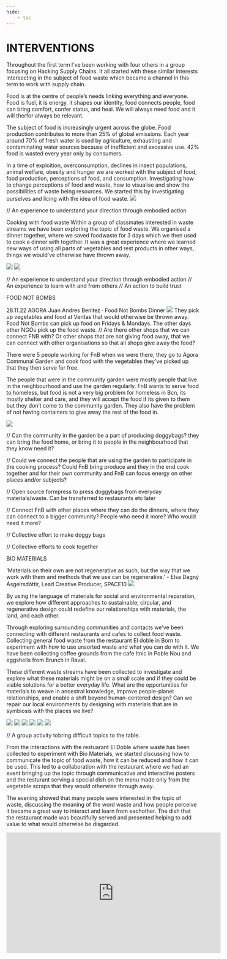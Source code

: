 ```yaml
---
hide:
    - toc
---
```


# **INTERVENTIONS**

Throughout the first term I've been working with four others in a group focusing on Hacking Supply Chains. It all started with these similar interests intersecting in the subject of food waste which became a channel in this term to work with supply chain.

Food is at the centre of people’s needs linking everything and everyone. Food is fuel, it is energy, it shapes our identity, food connects people, food can bring comfort, confer status, and heal. We will always need food and it will therfor always be relevant. 

The subject of food is increasingly urgent across the globe. Food production contributes to more than 25% of global emissions. Each year around 70% of fresh water is used by agriculture, exhausting and contaminating water sources because of inefficient and excessive use. 42% food is wasted every year only by consumers. 

In a time of exploition, overconsumption, declines in insect populations, animal welfare, obesity and hunger we are worked with the subject of food, food production, perceptions of food, and consumption. Investigating how to change perceptions of food and waste, how to visualise and show the possibilities of waste being resources. We started this by investigating ourselves and licing with the idea of food waste. 
![](../images/Interventions/uploads4.jpg)

// An experience to understand your direction through embodied action

Cooking with food waste
Within a group of classmates interested in waste streams we have been exploring the topic of food waste. We organised a dinner together, where we saved foodwaste for 3 days which we then used to cook a dinner with together. It was a great experience where we learned new ways of using all parts of vegetables and rest products in other ways, things we would’ve otherwise have thrown away. 

![](../images/Interventions/uploads3.jpg)
![](../images/Interventions/uploads5.jpg)

// An experience to understand your direction through embodied action // An experience to learn with and from others // An action to build trust

FOOD NOT BOMBS

28.11.22
AGORA Juan Andres Benitez · Food Not Bombs Dinner
![](../images/Interventions/uploads6.jpg)
They pick up vegetables and food at Veritas that would otherwise be thrown away. Food Not Bombs can pick up food on Fridays & Mondays. The other days other NGOs pick up the food waste.
// Are there other shops that we can connect FNB with? Or other shops that are not giving food away, that we can connect with other organisations so that all shops give away the food?

There were 5 people working for FnB when we were there, they go to Agora Communal Garden and cook food with the vegetables they’ve picked up that they then serve for free.

The people that were in the community garden were mostly people that live in the neighbourhood and use the garden regularly. FnB wants to serve food to homeless, but food is not a very big problem for homeless in Bcn, its mostly shelter and care, and they will accept the food if its given to them but they don’t come to the community garden. They also have the problem of not having containers to give away the rest of the food in.

![](../images/Interventions/uploads7.jpg)

// Can the community in the garden be a part of producing doggybags? they can bring the food home, or bring it to people in the neighbourhood that they know need it?

// Could we connect the people that are using the garden to participate in the cooking process? Could FnB bring produce and they in the end cook together and for their own community and FnB can focus energy on other places and/or subjects?

// Open source formpress to press doggybags from everyday materials/waste. Can be transferred to restaurants etc later

// Connect FnB with other places where they can do the dinners, where they can connect to a bigger community? People who need it more? Who would need it more?

// Collective effort to make doggy bags

// Collective efforts to cook together

BIO MATERIALS

‘Materials on their own are not regenerative as such, but the way that we work with them and methods that we use can be regenerative.’ - Elsa Dagný Ásgeirsdóttir, Lead Creative Producer, SPACE10
![](../images/Interventions/uploads11.jpg)

By using the language of materials for social and environmental reparation, we explore how different approaches to sustainable, circular, and regenerative design could redefine our relationships with materials, the land, and each other. 

Through exploring surrounding communities and contacts we’ve been connecting with different restaurants and cafes to collect food waste. Collecting general food waste from the restaurant El doble in Born to experiment with how to use unsorted waste and what you can do with it. We have been collecting coffee grounds from the cafe Itnic in Poble Nou and eggshells from Brunch in Raval. 

These different waste streams have been collected to investigate and explore what these materials might be on a small scale and if they could be viable solutions for a better everyday life. What are the opportunities for materials to weave in ancestral knowledge, improve people-planet relationships, and enable a shift beyond human-centered design? Can we repair our local environments by designing with materials that are in symbiosis with the places we live?

![](../images/Interventions/bmtest1.jpg)
![](../images/Interventions/bmtest12.jpg)
![](../images/Interventions/bmtest13.jpg)
![](../images/Interventions/bmtest14.jpg)
![](../images/Interventions/bmtest15.jpg)
![](../images/Interventions/bmtest16.jpg)

// A group activity tobring difficult topics to the table.

From the interactions with the restuarant El Doble where waste has been collected to experiment with Bio Materials, we started discussing how to communicate the topic of food waste, how it can be reduced and how it can be used. This led to a collaboration with the restaurant where we had an event bringing up the topic through communicative and interactive posters and the resturant serving a special dish on the menu made only from the vegetable scraps that they would otherwise through away. 

The evening showed that many people were interested in the topic of waste, discussing the meaning of the word waste and how people perceive it became a great way to interact and learn from eachother. The dish that the restaurant made was beautifully served and presented helping to add value to what would otherwise be disgarded. 


<iframe width="560" height="315" src="https://www.youtube.com/embed/4GvadeXuzXQ" title="YouTube video player" frameborder="0" allow="accelerometer; autoplay; clipboard-write; encrypted-media; gyroscope; picture-in-picture" allowfullscreen></iframe> 